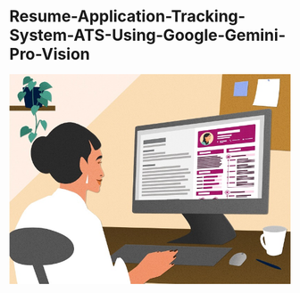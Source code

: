 # Resume-Application-Tracking-System-ATS-Using-Google-Gemini-Pro-Vision

![](https://github.com/sujikathir/Resume-Application-Tracking-System-ATS-Using-Google-Gemini-Pro-Vision/blob/main/source/cover%20pic.jpg)

